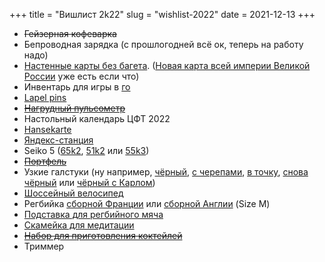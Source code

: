 +++
title = "Вишлист 2k22"
slug = "wishlist-2022"
date = 2021-12-13
+++

* ~~Гейзерная кофеварка~~
* Бепроводная зарядка (с прошлогодней всё ок, теперь на работу надо)
* [Настенные карты без багета](http://ky-map.ru/catalog/). ([Новая карта всей империи Великой России](http://ky-map.ru/catalog/map-06/) уже есть если что)
* Инвентарь для игры в [го](https://ru.wikipedia.org/wiki/%D0%93%D0%BE)
* [Lapel pins](https://friendfunction.ru/shop/znachki-tatu-patchi/)
* ~~[Нагрудный пульсометр](https://www.ozon.ru/context/detail/id/158209289/)~~
* Настольный календарь ЦФТ 2022
* [Hansekarte](https://www.kalimedia.info/druckwerke/hansekarte/)
* [Яндекс-станция](https://music.yandex.ru/station)
* Seiko 5 ([65k2](https://www.seikowatches.com/ru-ru/products/5sports/srpd65k2), [51k2](https://www.seikowatches.com/ru-ru/products/5sports/srpd51k2) или [55k3](https://www.seikowatches.com/ru-ru/products/5sports/srpd55k3))
* ~~[Портфель](https://ashwoodleather.ru/products/portfel_gareth_chestnut_brown)~~
* Узкие галстуки (ну например, [чёрный](https://www.farfetch.com/ru/shopping/men/saint-laurent--item-15764302.aspx), [с черепами](https://www.farfetch.com/ru/shopping/men/alexander-mcqueen--item-12116710.aspx), [в точку](https://www.farfetch.com/ru/shopping/men/fendi--item-16369312.aspx), [снова чёрный](https://www.farfetch.com/ru/shopping/men/givenchy--item-17012901.aspx) или [чёрный с Карлом](https://www.farfetch.com/ru/shopping/men/karl-lagerfeld--item-17066256.aspx))
* [Шоссейный велосипед](https://www.ozon.ru/product/shosseynyy-velosiped-cube-attain-28-2021-311770743)
* Регбийка [сборной Франции](https://www.lecoqsportif.com/uk-en/e-shop/rugby-ffr-jersey) или [сборной Англии](https://www.lovell-rugby.co.uk/shop/international/england) (Size M)
* [Подставка для регбийного мяча](https://www.ozon.ru/product/podstavka-dlya-regbiynogo-myacha-canterbury-326538499/)
* [Скамейка для медитации](https://www.ozon.ru/product/skameyka-dlya-meditatsii-ramayoga-bezhevyy-181045701)
* ~~[Набор для приготовления коктейлей](https://www.todrink.ru/product/nabor-dlya-prigotovleniya-kokteyley-vse-vklyucheno)~~
* Триммер
